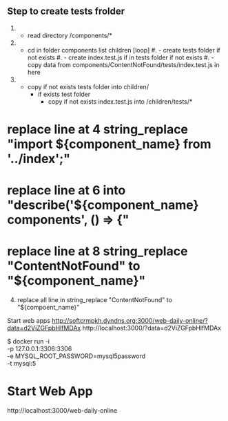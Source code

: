 ## Step to create tests frolder

1. - read directory /components/*
2. - cd in folder components list children [loop]
#. - create tests folder if not exists
#. - create index.test.js if in tests folder if not exists
#. - copy data from components/ContentNotFound/tests/index.test.js in here
3. - copy if not exists tests folder into children/
     * if exists test folder
       - copy if not exists index.test.js into /children/tests/*
# replace line at 4 string_replace "import ${component_name} from '../index';"
# replace line at 6 into "describe('${component_name} components', () => {"
# replace line at 8 string_replace "ContentNotFound" to "${component_name}"
4. replace all line in string_replace "ContentNotFound" to "${compoent_name}"

Start web apps
http://softcrmpkh.dyndns.org:3000/web-daily-online/?data=d2ViZGFpbHlfMDAx
http://localhost:3000/?data=d2ViZGFpbHlfMDAx

$ docker run -i \
    -p 127.0.0.1:3306:3306 \
    -e MYSQL_ROOT_PASSWORD=mysql5password \
    -t mysql:5

# Start Web App
http://localhost:3000/web-daily-online
